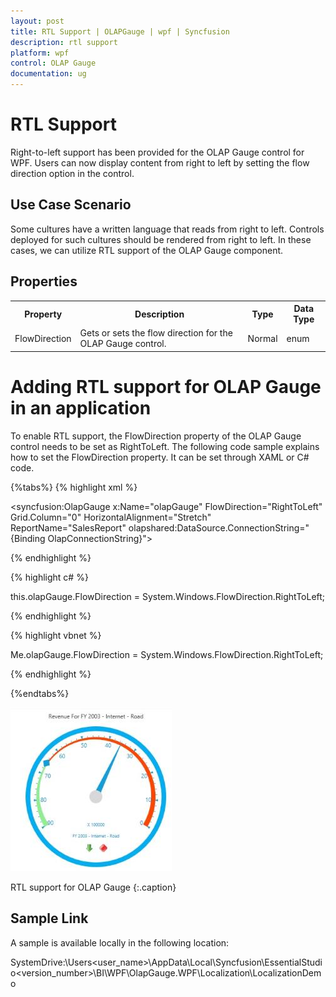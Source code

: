 ```yaml
---
layout: post
title: RTL Support | OLAPGauge | wpf | Syncfusion
description: rtl support
platform: wpf
control: OLAP Gauge
documentation: ug
---
```


# RTL Support

Right-to-left support has been provided for the OLAP Gauge control for WPF. Users can now display content from right to left by setting the flow direction option in the control. 

## Use Case Scenario

Some cultures have a written language that reads from right to left. Controls deployed for such cultures should be rendered from right to left. In these cases, we can utilize RTL support of the OLAP Gauge component. 

## Properties



<table>
<tr>
<th>
Property</th><th>
Description</th><th>
Type</th><th>
Data Type</th></tr>
<tr>
<td>
FlowDirection</td><td>
Gets or sets the flow direction for the OLAP Gauge control. </td><td>
Normal</td><td>
enum</td></tr>
</table>

# Adding RTL support for OLAP Gauge in an application 

To enable RTL support, the FlowDirection property of the OLAP Gauge control needs to be set as RightToLeft. The following code sample explains how to set the FlowDirection property. It can be set through XAML or C# code.


{%tabs%}
{% highlight xml %}

   

<syncfusion:OlapGauge x:Name="olapGauge" FlowDirection="RightToLeft" Grid.Column="0" HorizontalAlignment="Stretch" ReportName="SalesReport" olapshared:DataSource.ConnectionString="{Binding OlapConnectionString}">


 {% endhighlight %}



 {% highlight c# %}
 
   

this.olapGauge.FlowDirection = System.Windows.FlowDirection.RightToLeft;

 {% endhighlight %}




 {% highlight vbnet %}
  
    

Me.olapGauge.FlowDirection = System.Windows.FlowDirection.RightToLeft;

 {% endhighlight %}




{%endtabs%}







![](RTL-Support_images/RTL-Support_img1.jpeg)


RTL support for OLAP Gauge
{:.caption}

## Sample Link

A sample is available locally in the following location:

SystemDrive:\Users\<user_name>\AppData\Local\Syncfusion\EssentialStudio\<version_number>\BI\WPF\OlapGauge.WPF\Localization\LocalizationDemo

